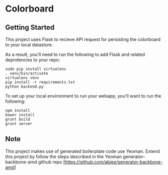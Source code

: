 Colorboard
==========

Getting Started
---------------

This project uses Flask to recieve API request for persisting the colorboard to your local datastore. 

As a result, you'll need to run the following to add Flask and related depndencies to your repo:
```
sudo pip install virtualenv
. venv/bin/activate
virtualenv venv
pip install -r requirements.txt
python backend.py
```

To set up your local environment to run your webapp, you'll want to run the following:

```
npm install
bower install
grunt build
grunt server
```

Note
----
This project makes use of generated boilerplate code use Yeoman. Extend this project by follow the steps described in the Yeoman generator-backbone-amd github repo [https://github.com/abiee/generator-backbone-amd]
